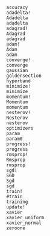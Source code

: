     accuracy
    adadelta!
    Adadelta
    adadelta
    adagrad!
    Adagrad
    adagrad
    adam!
    Adam
    adam
    converge!
    converge
    gaussian
    goldensection
    hyperband
    minimize!
    minimize
    momentum!
    Momentum
    momentum
    nesterov!
    Nesterov
    nesterov
    optimizers
    param
    param0
    progress!
    progress
    rmsprop!
    Rmsprop
    rmsprop
    sgd!
    SGD
    Sgd
    sgd
    train!
    #train
    training
    update!
    xavier
    xavier_uniform
    xavier_normal
    zeroone
